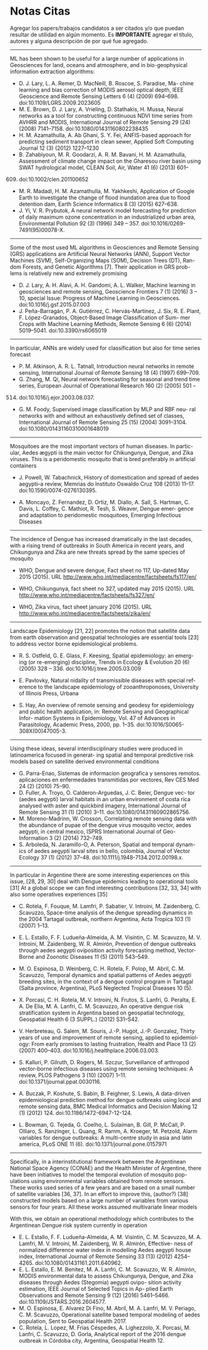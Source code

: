 # Notas Citas

Agregar los papers/trabajos candidatos a ser citados y/o que puedan resultar de
utilidad en algún momento. Es **IMPORTANTE** agregar el título, autores y alguna
descripción de por qué fue agregado.

-------------------------------------

ML has been shown to be useful for a large
number of applications in Geosciences for land, oceans and atmosphere, and
in bio-geophysical information extraction algorithms:

  - D. J. Lary, L. A. Remer, D. MacNeill, B. Roscoe, S. Paradise, Ma-
chine learning and bias correction of MODIS aerosol optical depth,
IEEE Geoscience and Remote Sensing Letters 6 (4) (2009) 694–698.
doi:10.1109/LGRS.2009.2023605
  - M. E. Brown, D. J. Lary, A. Vrieling, D. Stathakis, H. Mussa, Neural
networks as a tool for constructing continuous NDVI time series from
AVHRR and MODIS, International Journal of Remote Sensing 29 (24)
(2008) 7141–7158. doi:10.1080/01431160802238435
  - H. M. Azamathulla, A. Ab Ghani, S. Y. Fei, ANFIS-based approach for
predicting sediment transport in clean sewer, Applied Soft Computing
Journal 12 (3) (2012) 1227–1230
  - B. Zahabiyoun, M. R. Goodarzi, A. R. M. Bavani, H. M. Azamathulla,
Assessment of climate change impact on the Gharesou river basin using
SWAT hydrological model, CLEAN Soil, Air, Water 41 (6) (2013) 601–
609. doi:10.1002/clen.201100652
  - M. R. Madadi, H. M. Azamathulla, M. Yakhkeshi, Application of Google
Earth to investigate the change of flood inundation area due to flood
detention dam, Earth Science Informatics 8 (3) (2015) 627–638.
  - J. Yi, V. R. Prybutok, A neural network model forecasting for prediction
of daily maximum ozone concentration in an industrialized urban area,
Environmental Pollution 92 (3) (1996) 349 – 357. doi:10.1016/0269-
7491(95)00078-X.



----------------------------------------

Some of the most used ML algorithms in Geosciences and Remote Sensing
(GRS) applications are Artificial Neural Networks (ANN), Support Vector
Machines (SVM), Self-Organizing Maps (SOM), Decision Trees (DT), Ran-
dom Forests, and Genetic Algorithms [7]. Their application in GRS prob-
lems is relatively new and extremely promising

  - D. J. Lary, A. H. Alavi, A. H. Gandomi, A. L. Walker, Machine learning
in geosciences and remote sensing, Geoscience Frontiers 7 (1) (2016)
3 – 10, special Issue: Progress of Machine Learning in Geosciences.
doi:10.1016/j.gsf.2015.07.003
  - J. Peña-Barragán, P. A. Gutiérrez, C. Hervás-Martı́nez, J. Six, R. E.
Plant, F. López-Granados, Object-Based Image Classification of Sum-
mer Crops with Machine Learning Methods, Remote Sensing 6 (6)
(2014) 5019–5041. doi:10.3390/rs6065019


-------------------------------------------
In particular, ANNs
are widely used for classification but also for time series forecast

  - P. M. Atkinson, A. R. L. Tatnall, Introduction neural networks in remote
sensing, International Journal of Remote Sensing 18 (4) (1997) 699–709.
  - G. Zhang, M. Qi, Neural network forecasting for seasonal and trend time
series, European Journal of Operational Research 160 (2) (2005) 501 –
514. doi:10.1016/j.ejor.2003.08.037.
  - G. M. Foody, Supervised image classification by MLP and RBF neu-
ral networks with and without an exhaustively defined set of classes,
International Journal of Remote Sensing 25 (15) (2004) 3091–3104.
doi:10.1080/01431160310001648019


-------------------------------------------

Mosquitoes are the most important vectors of human diseases. In partic-
ular, Aedes ægypti is the main vector for Chikungunya, Dengue, and Zika
viruses. This is a peridomestic mosquito that is bred preferably in artificial
containers

  - J. Powell, W. Tabachnick, History of domestication and spread of aedes
aegypti–a review, Memrias do Instituto Oswaldo Cruz 108 (2013) 11–17.
doi:10.1590/0074-0276130395.

  - A. Moncayo, Z. Fernandez, D. Ortiz, M. Diallo, A. Sall, S. Hartman,
C. Davis, L. Coffey, C. Mathiot, R. Tesh, S. Weaver, Dengue emer-
gence and adaptation to peridomestic mosquitoes, Emerging Infectious
Diseases

-----------------------------------------

The incidence of Dengue has increased dramatically
in the last decades, with a rising trend of outbreaks in South America in
recent years, and Chikungunya and Zika are new threats spread by the same
species of mosquito


  - WHO, Dengue and severe dengue, Fact sheet no 117, Up-dated May
2015 (2015).
URL http://www.who.int/mediacentre/factsheets/fs117/en/

  - WHO, Chikungunya, fact sheet no 327, updated may 2015 (2015).
URL http://www.who.int/mediacentre/factsheets/fs327/en/

  - WHO, Zika virus, fact sheet january 2016 (2015).
URL http://www.who.int/mediacentre/factsheets/zika/en/


----------------------------------------

Landscape Epidemiology [21, 22] promotes the notion that satellite data
from earth observation and geospatial technologies are essential tools [23] to
address vector borne epidemiological problems.

  - R. S. Ostfeld, G. E. Glass, F. Keesing, Spatial epidemiology: an emerg-
  ing (or re-emerging) discipline, Trends in Ecology & Evolution 20 (6)
  (2005) 328 – 336. doi:10.1016/j.tree.2005.03.009

  - E. Pavlovky, Natural nidality of transmissible diseases with special ref-
erence to the landscape epidemiology of zooanthroponoses, University
of Illinois Press, Urbana

  - S. Hay, An overview of remote sensing and geodesy for epidemiology and
public health application, in: Remote Sensing and Geographical Infor-
mation Systems in Epidemiology, Vol. 47 of Advances in Parasitology,
Academic Press, 2000, pp. 1–35. doi:10.1016/S0065-308X(00)47005-3.


-----------------------------------------
Using these ideas, several
interdisciplinary studies were produced in latinoamerica focused in generat-
ing spatial and temporal predictive risk models based on satellite derived
environmental conditions



  - G. Parra-Enao, Sistemas de informacion geografica y sensores remotos.
aplicaciones en enfermedades transmitidas por vectores, Rev CES Med
24 (2) (2010) 75–90.
  - D. Fuller, A. Troyo, O. Calderon-Arguedas, J. C. Beier, Dengue vec-
tor (aedes aegypti) larval habitats in an urban environment of costa
rica analysed with aster and quickbird imagery, International Journal of
Remote Sensing 31 (1) (2010) 3–11. doi:10.1080/01431160902865756.
  - M. Moreno-Madrinn, W. Crosson, Correlating remote sensing data
with the abundance of pupae of the dengue virus mosquito vector,
aedes aegypti, in central mexico, ISPRS International Journal of Geo-
Information 3 (2) (2014) 732–749.
  - S. Arboleda, N. Jaramillo-O, A. Peterson, Spatial and temporal dynam-
ics of aedes aegypti larval sites in bello, colombia, Journal of Vector
Ecology 37 (1) (2012) 37–48. doi:10.1111/j.1948-7134.2012.00198.x.



--------------------------------------

In particular in Argentine there
are some interesting experiences on this issue, [28, 29, 30] deal with Dengue
epidemics leading to operational tools [31]
At a global scope we can find
interesting contributions [32, 33, 34] with also some operatives experiences
[35]

  - C. Rotela, F. Fouque, M. Lamfri, P. Sabatier, V. Introini, M. Zaidenberg,
C. Scavuzzo, Space-time analysis of the dengue spreading dynamics in
the 2004 Tartagal outbreak, northern Argentina, Acta Tropica 103 (1)
(2007) 1–13.
  - E. L. Estallo, F. F. Ludueña-Almeida, A. M. Visintin, C. M. Scavuzzo,
M. V. Introini, M. Zaidenberg, W. R. Almirón, Prevention of dengue
outbreaks through aedes aegypti oviposition activity forecasting method,
Vector-Borne and Zoonotic Diseases 11 (5) (2011) 543–549.
  - M. O. Espinosa, D. Weinberg, C. H. Rotela, F. Polop, M. Abril, C. M.
Scavuzzo, Temporal dynamics and spatial patterns of Aedes aegypti
breeding sites, in the context of a dengue control program in Tartagal
(Salta province, Argentina), PLoS Neglected Tropical Diseases 10 (5).
  - X. Porcasi, C. H. Rotela, M. V. Introini, N. Frutos, S. Lanfri, G. Peralta,
E. A. De Elia, M. A. Lanfri, C. M. Scavuzzo, An operative dengue
risk stratification system in Argentina based on geospatial technology,
Geospatial Health 6 (3 SUPPL.) (2012) S31–S42.


  - V. Herbreteau, G. Salem, M. Souris, J.-P. Hugot, J.-P. Gonzalez, Thirty
years of use and improvement of remote sensing, applied to epidemiol-
ogy: From early promises to lasting frustration, Health and Place 13 (2)
(2007) 400–403. doi:10.1016/j.healthplace.2006.03.003.
  - S. Kalluri, P. Gilruth, D. Rogers, M. Szczur, Surveillance of
arthropod vector-borne infectious diseases using remote sensing
techniques:
A review, PLOS Pathogens 3 (10) (2007) 1–11.
doi:10.1371/journal.ppat.0030116.
  - A. Buczak, P. Koshute, S. Babin, B. Feighner, S. Lewis, A data-driven
epidemiological prediction method for dengue outbreaks using local and
remote sensing data, BMC Medical Informatics and Decision Making
12 (1) (2012) 124. doi:10.1186/1472-6947-12-124.
  - L. Bowman, G. Tejeda, G. Coelho, L. Sulaiman, B. Gill, P. McCall,
P. Olliaro, S. Ranzinger, L. Quang, R. Ramm, A. Kroeger, M. Petzold,
Alarm variables for dengue outbreaks: A multi-centre study in asia and
latin america, PLoS ONE 11 (6). doi:10.1371/journal.pone.0157971



---------------------------------------------

Specifically, in a interinstitutional framework between the Argentinean
National Space Agency (CONAE) and the Health Minister of Argentine,
there have been initiatives to model the temporal evolution of mosquito pop-
ulations using environmental variables obtained from remote sensors. These
works used series of a few years and are based on a small number of satellite
variables [36, 37]. In an effort to improve this, (author?) [38] constructed
models based on a large number of variables from various sensors for four
years. All these works assumed multivariate linear models


With this,
we obtain an operational methodology which contributes to the Argentinean
Dengue risk system currently in operation

  - E. L. Estallo, F. F. Ludueña-Almeida, A. M. Visintin, C. M. Scavuzzo,
M. A. Lamfri, M. V. Introini, M. Zaidenberg, W. R. Almirón, Effective-
ness of normalized difference water index in modelling Aedes aegypti
house index, International Journal of Remote Sensing 33 (13) (2012)
4254–4265. doi:10.1080/01431161.2011.640962.
  - E. L. Estallo, E. M. Benitez, M. A. Lanfri, C. M. Scavuzzo,
W. R. Almirón, MODIS environmental data to assess Chikungunya,
Dengue, and Zika diseases through Aedes (Stegomia) aegypti ovipo-
sition activity estimation, IEEE Journal of Selected Topics in Ap-
plied Earth Observations and Remote Sensing 9 (12) (2016) 5461–5466.
doi:10.1109/JSTARS.2016.2604577.
  - M. O. Espinosa, E. Alvarez Di Fino, M. Abril, M. A. Lanfri, M. V.
Periago, C. M. Scavuzzo, Operational satellite based temporal modeling
of aedes population, Sent to Geospatial Health 2017.
  - C. Rotela, L. Lopez, M. Frı́as Céspedes, A. Lighezzolo, X. Porcasi,
M. Lanfri, C. Scavuzzo, D. Gorla, Analytical report of the 2016 dengue
outbreak in Córdoba city, Argentina, Geospatial Health 12.
